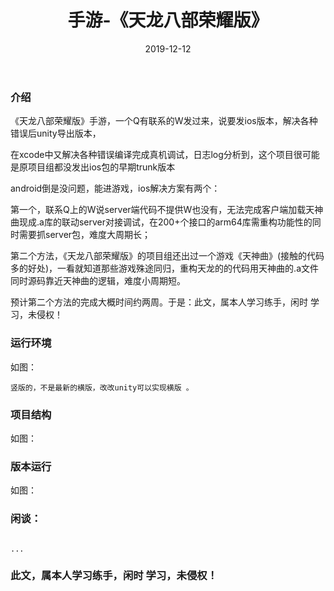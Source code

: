 ﻿---
layout: post
title:  手游-《天龙八部荣耀版》
date: 2019-12-12
tags: unity
---

        
### 介绍


《天龙八部荣耀版》手游，一个Q有联系的W发过来，说要发ios版本，解决各种错误后unity导出版本，

在xcode中又解决各种错误编译完成真机调试，日志log分析到，这个项目很可能是原项目组都没发出ios包的早期trunk版本

android倒是没问题，能进游戏，ios解决方案有两个：

第一个，联系Q上的W说server端代码不提供W也没有，无法完成客户端加载天神曲现成.a库的联动server对接调试，在200+个接口的arm64库需重构功能性的同时需要抓server包，难度大周期长；

第二个方法，《天龙八部荣耀版》的项目组还出过一个游戏《天神曲》(接触的代码多的好处)，一看就知道那些游戏殊途同归，重构天龙的的代码用天神曲的.a文件同时源码靠近天神曲的逻辑，难度小周期短。

预计第二个方法的完成大概时间约两周。于是：此文，属本人学习练手，闲时 学习，未侵权！


### 运行环境
如图：


```
竖版的，不是最新的横版，改改unity可以实现横版 。 
``` 

### 项目结构

如图：



### 版本运行

如图：



### 闲谈： 

```

...

```


### 此文，属本人学习练手，闲时 学习，未侵权！